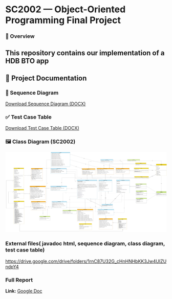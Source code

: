 # SC2002 — Object-Oriented Programming Final Project

### 🧾 Overview
This repository contains our implementation of a HDB BTO app
---
## 📂 Project Documentation

### 📄 Sequence Diagram  
[Download Sequence Diagram (DOCX)](SEQUENCE%20DIAGRAMS.docx)

### ✅ Test Case Table  
[Download Test Case Table (DOCX)](Test%20Case%20Table.docx)

### 🖼️ Class Diagram (SC2002)  
![Class Diagram](2002%20Class%20Diagram(2).jpg)

### External files( javadoc html, sequence diagram, class diagram, test case table)
https://drive.google.com/drive/folders/1rnC87U32G_cHnHNHbKK3Jw4UlZUndpY4

### Full Report
**Link:** [Google Doc](https://docs.google.com/document/d/1B-u7ymmW_2W3GDOe6BVRbl9ay3D-ffNAdB1X4eFO40M/edit?usp=sharing)






